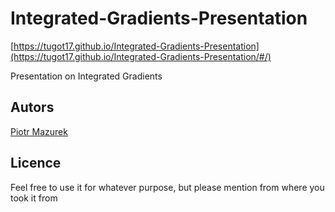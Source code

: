 # Integrated-Gradients-Presentation

[https://tugot17.github.io/Integrated-Gradients-Presentation](https://tugot17.github.io/Integrated-Gradients-Presentation/#/)

Presentation on Integrated Gradients


## Autors
[Piotr Mazurek](https://github.com/tugot17/) 

## Licence
Feel free to use it for whatever purpose, but please mention from where you took it from
